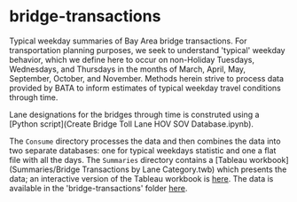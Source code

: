 # bridge-transactions
Typical weekday summaries of Bay Area bridge transactions.  For transportation planning purposes, we seek to understand 'typical' weekday behavior, which we define here to occur on non-Holiday Tuesdays, Wednesdays, and Thursdays in the months of March, April, May, September, October, and November.  Methods herein strive to process data provided by BATA to inform estimates of typical weekday travel conditions through time.

Lane designations for the bridges through time is construted using a [Python script](Create Bridge Toll Lane HOV SOV Database.ipynb).

The `Consume` directory processes the data and then combines the data into two separate databases: one for typical weekdays statistic and one a flat file with all the days.  The `Summaries` directory contains a [Tableau workbook](Summaries/Bridge Transactions by Lane Category.twb) which presents the data; an interactive version of the Tableau workbook is [here](http://analytics.mtc.ca.gov/foswiki/Main/TypicalWeekdayBridgeTransactions). The data is available in the 'bridge-transactions' folder [here](https://mtcdrive.box.com/share-data).




